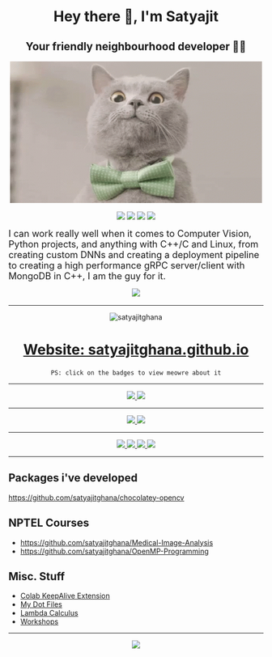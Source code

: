 <div align="center">
    <h1>Hey there 👋, I'm Satyajit</h1>
    <h2>Your friendly neighbourhood developer 👨‍💻 </h2>
</div>

<p align="center">
    <img src="https://github.com/satyajitghana/satyajitghana/raw/master/cat.gif" />
</p>

<p align="center">
    <img src="https://forthebadge.com/images/badges/contains-cat-gifs.svg">
    <img src="https://forthebadge.com/images/badges/thats-how-they-get-you.svg">
    <img src="https://forthebadge.com/images/badges/powered-by-oxygen.svg">
    <img src="https://forthebadge.com/images/badges/kinda-sfw.svg">
</p>

<font size="+1.5">
I can work really well when it comes to Computer Vision, Python projects, and anything with C++/C and Linux, from creating custom DNNs and creating a deployment pipeline to creating a high performance gRPC server/client with MongoDB in C++, I am the guy for it.
</font>

<p align="center">
    <img src="https://github-readme-stats.vercel.app/api?username=satyajitghana&show_icons=true&title_color=83a598&icon_color=fb4934&text_color=9f9f9f&bg_color=3c383c">
</p>

---

<p align="center">
    <img src="https://komarev.com/ghpvc/?username=satyajitghana" alt="satyajitghana" />
</p>

<h1 align="center">
    <a href="https://satyajitghana.github.io/" target="_blank" rel="noopener noreferrer">
    Website: satyajitghana.github.io
    </a>
</h1>

<p align="center">
    <code>PS: click on the badges to view meowre about it</code>
</p>

---

<!-- Resume and University Work -->

<p align="center">
    <a href="https://github.com/satyajitghana/resume">
        <img src="https://img.shields.io/static/v1?logo=Adobe%20Illustrator&logoColor=violet&logoWidth=20&label=Resume&labelColor=1d2021&message=Satyajit%20Ghana&color=FC427B&style=for-the-badge">
    </a>
    <a href="https://github.com/satyajitghana/satyajitghana/blob/master/university-work.md">
        <img src="https://img.shields.io/static/v1?logo=Microsoft%20OneNote&logoColor=violet&logoWidth=20&label=University%20Work&labelColor=1d2021&message=RUAS&color=FFC312&style=for-the-badge">
    </a>

</p>

---

<!-- Core Skills Section -->

<p align="center">
    <a href="https://github.com/satyajitghana/satyajitghana/blob/master/cv_deeplearning.md">
        <img src="https://img.shields.io/static/v1?logo=PyTorch&logoColor=violet&logoWidth=20&label=Core&labelColor=1d2021&message=Computer%20Vision-Deep%20Learning&color=1289A7&style=for-the-badge">
    </a>
    <a href="https://github.com/satyajitghana/satyajitghana/blob/master/competitive_programming.md">
        <img src="https://img.shields.io/static/v1?logo=CodeChef&logoColor=violet&logoWidth=20&label=Core&labelColor=1d2021&message=Competitive%20Programming&color=05c46b&style=for-the-badge">
    </a>
</p>

---

<!-- Languages Section -->

<p align="center">
    <a href="https://github.com/satyajitghana/satyajitghana/blob/master/c-cpp.md">
        <img src="https://img.shields.io/static/v1?logo=C%2B%2B&logoColor=violet&logoWidth=20&label=Language&labelColor=1d2021&message=C%20C%2B%2B&color=006266&style=for-the-badge">
    </a>
    <a href="https://github.com/satyajitghana/satyajitghana/blob/master/python.md">
        <img src="https://img.shields.io/static/v1?logo=Python&logoColor=violet&logoWidth=20&label=Language&labelColor=1d2021&message=Python&color=5f27cd&style=for-the-badge">
    </a>
    <a href="https://github.com/satyajitghana/satyajitghana/blob/master/javascript.md">
        <img src="https://img.shields.io/static/v1?logo=JavaScript&logoColor=violet&logoWidth=20&label=Language&labelColor=1d2021&message=JavaScript&color=b33939&style=for-the-badge">
    </a>
    <a href="https://github.com/satyajitghana/satyajitghana/blob/master/haskell.md">
        <img src="https://img.shields.io/static/v1?logo=Haskell&logoColor=violet&logoWidth=20&label=Language&labelColor=1d2021&message=Haskell&color=EAB543&style=for-the-badge">
    </a>
</p>

---

## Packages i've developed

https://github.com/satyajitghana/chocolatey-opencv

## NPTEL Courses

- https://github.com/satyajitghana/Medical-Image-Analysis
- https://github.com/satyajitghana/OpenMP-Programming

## Misc. Stuff

- [Colab KeepAlive Extension](https://github.com/satyajitghana/colab-keepalive)
- [My Dot Files](https://github.com/satyajitghana/my-dotfiles)
- [Lambda Calculus](https://github.com/satyajitghana/LambdaCalculus)
- [Workshops](https://github.com/satyajitghana/Workshops)

---

<p align="center">
    <img src="https://forthebadge.com/images/badges/made-with-python.svg">
</p>
